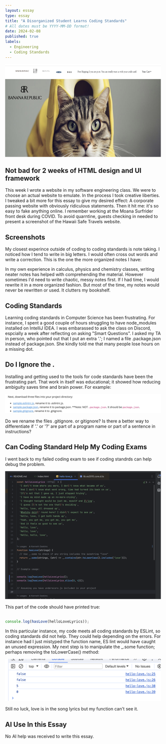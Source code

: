 ```yaml
---
layout: essay
type: essay
title: "A Disorganized Student Learns Coding Standards"
# All dates must be YYYY-MM-DD format!
date: 2024-02-08
published: true
labels:
  - Engineering
  - Coding Standards
---
```

<img width="700px" height ="300px" class="rounded float-start pe-4" src="./Fake-bananarepublic.jpg">





## Not bad for 2 weeks of HTML design and UI framework 

This week I wrote a website in my software engineering class. We were to choose an actual website to emulate. In the process I took creative liberties. I tweaked a bit more for this essay to give my desired effect: A corporate passing website with obviously ridiculous statements. Then it hit me: it's so easy to fake anything online. I remember working at the Moana Surfrider front desk during COVID. To avoid quarntine, guests checking in needed to present a screenshot of the Hawaii Safe Travels website.

## Screenshots 

My closest experince outside of coding to coding standards is note taking. I noticed how I tend to write in big letters. I would often cross out words and write a correction. This is the one the more organized notes I have: 

In my own experience in calculus, physics and chemistry classes, writing neater notes has helped with comprehending the material. However sometimes I'd need to write chaotic, messy notes first. If I had time, I would rewrite it in a more organized fashion. But most of the time, my notes would never be rewritten or used. It clutters my bookshelf. 

## Coding Standards 

Learning coding standards in Computer Science has been frustrating. For instance, I spent a good couple of hours struggling to have node_modules installed on IntelliJ IDEA. I was embarassed to ask the class on Discord, espcially a week after reflecting on asking "Smart Questions".  I asked my TA in person, who pointed out that I put an extra '.'; I named a file .package.json instead of package.json. She kindly told me that many people lose hours on a missing dot. 

  
## Do I Ignore the .

Installing and getting used to the tools for code standards have been the frustrating part. That work in itself was educational; it showed how reducing ambiguity saves time and brain power. For example: 

<img class= "img-fluid" src= "./instruction2.8.24 ICS 314.png">

Do we rename the files .gitignore. or gitignore? Is there a better way to differentiate if '.' or '?' are part of a program name or part of a sentence in instructions? 

## Can Coding Standard Help My Coding Exams

I went back to my failed coding exam to see if coding standrds can help debug the problem. 

<img class = "img-fluid" src= "./2.8.24.icsexam314.png">

This part of the code should have printed true:
```javascript

console.log(hasLove(helloLoveLyrics)); 

```
In this particular instance, my code meets all coding standards by ESLint, so coding standards did not help. They could help depending on the errors. For instance had I just mistyped the function name, ES lint would have caught an unused expression. My next step is to manipulate the _.some function; perhaps removing the toLowerCase() method:

<img class = "img-fluid" src= "./noLuckyet2.8.24ICS314.png">

Still no luck, love is in the song lyrics but my function can't see it. 

## AI Use In this Essay

No AI help was received to write this essay. 
